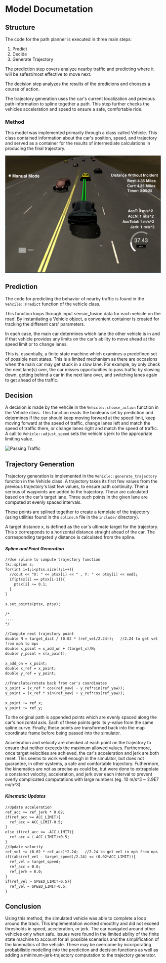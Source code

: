 # Model Documetation

## Structure
The code for the path planner is executed in three main steps:

1. Predict
2. Decide
3. Generate Trajectory

The prediction step covers analyze nearby traffic and predicting where it will be
safest/most effective to move next.

The decision step analyzes the results of the predicions and chooses a course of action.

The trajectory generation uses the car's current localization and previous path information
to spline together a path. This step further checks the vehicles acceleration and speed
to ensure a safe, comfortable ride.

### Method
This model was implemented primarily through a class called Vehicle.
This class contained information about the car's position, speed, and trajectory
and served as a container for the results of intermediate calculations in producing
the final trajectory.

![End of Loop](successful_run.png)

## Prediction

The code for predicting the behavior of nearby traffic is found in the `Vehcile::Predict`
function of the vehicle class.

This function loops through input sensor_fusion data for each vehicle on the road.
By instantiating a Vehicle object, a convenient container is created for tracking
the different cars' parameters.

In each case, the main car determines which lane the other vehicle is in and if that
vehicle provides any limits on the car's ability to move ahead at the speed limit or
to change lanes.

This is, essentially, a finite state machine which examines a predefined set of possible
next states. This is a limited mechanism as there are occasions when the main car may
get stuck in a slow lane. For example, by only check the next lane(s) over, the car
misses opportunities to pass traffic by slowing down, getting behind a car in the next
lane over, and switching lanes again to get ahead of the traffic.

## Decision

A decision is made by the vehcile in the `Vehicle::choose_action` function in the Vehicle
class. This function reads the booleans set by prediction and determines if the car should
keep moving forward at the speed limit, keep moving forward at the speed of traffic,
change lanes left and match the speed of traffic there, or change lanes right and match the
speed of traffic. A call to `Vehicle::adjust_speed` sets the vehicle's jerk to the appropriate limiting value.

![Passing Traffic](passing_vehicle.gif)

## Trajectory Generation

Trajectory generation is implemented in the `Vehicle::generate_trajectory` function in the
Vehicle class. A trajectory takes its first few values from the previous trajectory's last few values, to ensure path continuity. Then a serious of waypoints are added to the trajectory. These are calculated based on the car's target lane. Three such points in the given lane are computed at evenly spaced intervals.

These points are splined together to create a template of the trajectory (using utilities found in the `spline.h` file in the `include/` directory).

A target distance x, is defined as the car's ultimate target for the trajectory. This x corresponds to a horizontal distance straight ahead of the car. The corresponding targeted y distance is calculated from the spline.

#### _Spline and Point Generation_
```
//Use spline to compute trajectory function
tk::spline s;
for(int i=1;i<ptsx.size();i++){
  //cout << "X: " << ptsx[i] << " , Y: " << ptsy[i] << endl;
  if(ptsx[i] == ptsx[i-1]){
    ptsx[i] += 0.1;
  }
}

s.set_points(ptsx, ptsy);

/*
....
*/

//Compute next trajectory point
double N = target_dist / (0.02 * (ref_vel/2.24));	//2.24 to get vel from mph to mps
double x_point = x_add_on + (target_x)/N;
double y_point = s(x_point);

x_add_on = x_point;
double x_ref = x_point;
double y_ref = y_point;

//Translate/rotate back from car's coordinates
x_point = (x_ref * cos(ref_yaw) - y_ref*sin(ref_yaw));
y_point = (x_ref * sin(ref_yaw) + y_ref*cos(ref_yaw));

x_point += ref_x;
y_point += ref_y;
```

To the original path is appended points which are evenly spaced along the car's horizontal axis. Each of these points gets its y-value from the same spline curve. Finally, these points are transformed back into the map coordinate frame before being passed into the simulator.

Acceleration and velocity are checked at each point on the trajectory to ensure that neither exceeds the maximum allowed values. Furthermore, once target velocities are achieved, the car's acceleration and jerk are both reset. This seems to work well enough in the simulator, but does not guarantee, in other systems, a safe and comfortable trajectory. Futhermore, the kinematics are not as precise as could be, but were done to extrapolate a constanct velocity, acceleration, and jerk over each interval to prevent overly complicated computations with large numbers (eg. 10 m/s^3 ~ 2.9E7 mi/h^3).

#### _Kinematic Updates_
```
//Update acceleration
ref_acc += ref_jerk * 0.02;
if(ref_acc >= ACC_LIMIT){
  ref_acc = ACC_LIMIT-0.5;
}
else if(ref_acc <= -ACC_LIMIT){
  ref_acc = (-ACC_LIMIT)+0.5;
}
//Update velocity
ref_vel += (0.02 * ref_acc)*2.24;	//2.24 to get vel in mph from mps
if((abs(ref_vel - target_speed)/2.24) <= (0.02*ACC_LIMIT)){
  ref_vel = target_speed;
  ref_acc = 0.0;
  ref_jerk = 0.0;
}
if(ref_vel > SPEED_LIMIT-0.5){
  ref_vel = SPEED_LIMIT-0.5;
}
```

## Conclusion

Using this method, the simulated vehicle was able to complete a loop around the track. This implementation worked smoothly and did not exceed thresholds in speed, acceleration, or jerk. The car navigated around other vehicles only when safe. Issues were found in the limited ability of the finite state machine to account for all possible scenarios and the simplification of the kinematics of the vehicle. These may be overcome by incorporating probabilistic modelling into the prediction and decision functions as well as adding a minimum-jerk-trajectory computation to the trajectory generator.
